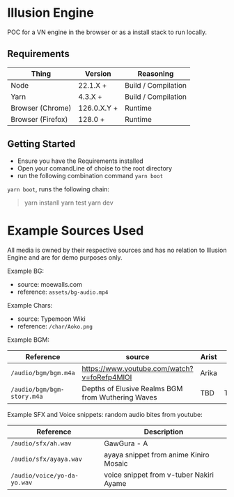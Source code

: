 # Illusion Engine

POC for a VN engine in the browser or as a install stack to run locally.

## Requirements

| Thing | Version | Reasoning |
| ----------- | ----------- | ----------- | 
| Node | 22.1.X + | Build / Compilation |
| Yarn | 4.3.X +  | Build / Compilation |
| Browser (Chrome) | 126.0.X.Y +  | Runtime |
| Browser (Firefox) | 128.0 +  | Runtime |


## Getting Started

* Ensure you have the Requirements installed
* Open your comandLine of choise to the root directory
* run the following combination command `yarn boot`

`yarn boot`, runs the following chain:
> yarn instanll
> yarn test
> yarn dev

# Example Sources Used

All media is owned by their respective sources and has no relation to Illusion Engine and are for demo purposes only.

Example BG:  

- source: moewalls.com
- reference: `assets/bg-audio.mp4`

Example Chars:  

- source: Typemoon Wiki
- reference: `/char/Aoko.png`

Example BGM: 


| Reference | source | Arist | Title |
| ----------- | ----------- | ----------- | ----------- | 
| `/audio/bgm/bgm.m4a` | https://www.youtube.com/watch?v=foRefp4MlOI | Arika | 「blan_」|
| `/audio/bgm/bgm-story.m4a` | Depths of Elusive Realms BGM from Wuthering Waves | TBD | TBD |


Example SFX and Voice snippets: random audio bites from youtube:

| Reference | Description |
| ----------- | ----------- |
| `/audio/sfx/ah.wav` | GawGura - A |
| `/audio/sfx/ayaya.wav` | ayaya snippet from anime Kiniro Mosaic |
| `/audio/voice/yo-da-yo.wav` | voice snippet from v-tuber Nakiri Ayame |
